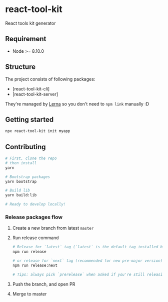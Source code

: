 # react-tool-kit
React tools kit generator

## Requirement
- Node >= 8.10.0

## Structure

The project consists of following packages:
- [react-tool-kit-cli]
- [react-tool-kit-server]

They're managed by [Lerna](https://github.com/lerna/lerna) so you don't need to `npm link` manually :D

## Getting started
```sh
npx react-tool-kit init myapp
```

## Contributing
```sh
# First, clone the repo
# then install
yarn

# Bootstrap packages
yarn bootstrap

# Build lib
yarn build:lib

# Ready to develop locally!
```

### Release packages flow

1. Create a new branch from latest `master`

2. Run release command

   ```sh
   # Release for `latest` tag (`latest` is the default tag installed by users)
   npm run release

   # or release for `next` tag (recommended for new pre-major version)
   npm run release:next

   # Tips: always pick `prerelease` when asked if you're still releasing `next` tag
   ```

3. Push the branch, and open PR
4. Merge to master

